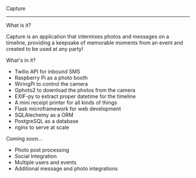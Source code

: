 Capture
_______________

What is it?

Capture is an application that intermixes photos and messages on a timeline, providing a keepsake of memorable moments from an event and created to be used at any party!

What's in it?

* Twilio API for inbound SMS
* Raspberry Pi as a photo booth
* WiringPi to control the camera
* Gphoto2 to download the photos from the camera
* EXIF-py to extract proper datetime for the timeline
* A mini receipt printer for all kinds of things
* Flask microframework for web development
* SQLAlechemy as a ORM
* PostgreSQL as a database
* nginx to serve at scale

Coming soon...

- Photo post processing
- Social Integration
- Multiple users and events
- Additional message and photo integrations
